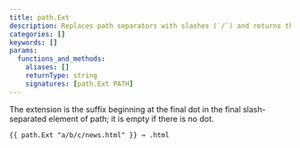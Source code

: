 ```yaml
---
title: path.Ext
description: Replaces path separators with slashes (`/`) and returns the file name extension of the given path.
categories: []
keywords: []
params:
  functions_and_methods:
    aliases: []
    returnType: string
    signatures: [path.Ext PATH]
---
```


The extension is the suffix beginning at the final dot in the final slash-separated element of path; it is empty if there is no dot.

```go-html-template
{{ path.Ext "a/b/c/news.html" }} → .html
```
